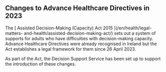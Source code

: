##  Changes to Advance Healthcare Directives in 2023

The [ Assisted Decision-Making (Capacity) Act 2015 ](/en/health/legal-matters-
and-health/assisted-decision-making-act/) sets out a system of supports for
adults who have difficulties with decision-making capacity. Advance Healthcare
Directives were already recognised in Ireland but the Act establishes a legal
framework for them since 26 April 2023.

As part of the Act, the Decision Support Service has been set up to support
the introduction of these changes.
